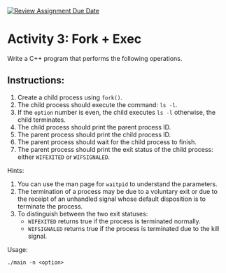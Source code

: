 [![Review Assignment Due Date](https://classroom.github.com/assets/deadline-readme-button-22041afd0340ce965d47ae6ef1cefeee28c7c493a6346c4f15d667ab976d596c.svg)](https://classroom.github.com/a/8Tzgm136)
# Activity 3: Fork + Exec

Write a C++ program that performs the following operations.

## Instructions:
1. Create a child process using `fork()`.
1. The child process should execute the command: `ls -l`.
1. If the `option` number is even, the child executes `ls -l` otherwise, the child terminates.
1. The child process should print the parent process ID.
1. The parent process should print the child process ID.
1. The parent process should wait for the child process to finish.
1. The parent process should print the exit status of the child process: either `WIFEXITED` or `WIFSIGNALED`.

Hints:
1. You can use the man page for `waitpid` to understand the parameters.
2. The termination of a process may be due to a voluntary exit or due to the receipt of an unhandled signal whose default disposition is to terminate the process.
3. To distinguish between the two exit statuses:
   - `WIFEXITED` returns true if the process is terminated normally.
   - `WIFSIGNALED` returns true if the process is terminated due to the kill signal.

Usage:

`./main -n <option>`
